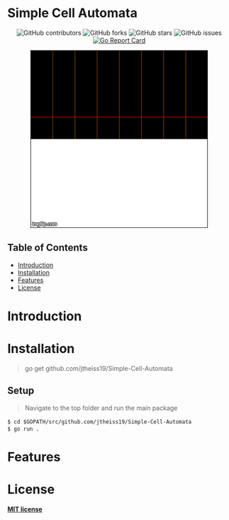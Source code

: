 # Simple Cell Automata
<div align="center">
  
![GitHub contributors](https://img.shields.io/github/contributors/jtheiss19/Simple-Cell-Automata)
![GitHub forks](https://img.shields.io/github/forks/jtheiss19/Simple-Cell-Automata?label=Forks)
![GitHub stars](https://img.shields.io/github/stars/jtheiss19/Simple-Cell-Automata?style=Stars)
![GitHub issues](https://img.shields.io/github/issues-raw/jtheiss19/Simple-Cell-Automata)
[![Go Report Card](https://goreportcard.com/badge/github.com/jtheiss19/MARI-Engine)](https://goreportcard.com/report/github.com/jtheiss19/Simple-Cell-Automata)

<a href="https://github.com/jtheiss19/Go-Open-API"><img src="./sampleOutput/fire_on_trees.gif" alt="Demo Gif"></a>
</div>

## Table of Contents

- [Introduction](#Introduction)
- [Installation](#installation)
- [Features](#features)
- [License](#license)

# Introduction

# Installation

> go get github.com/jtheiss19/Simple-Cell-Automata

## Setup

> Navigate to the top folder and run the main package

```shell
$ cd $GOPATH/src/github.com/jtheiss19/Simple-Cell-Automata
$ go run .
```

# Features

# License

**[MIT license](http://opensource.org/licenses/mit-license.php)**
